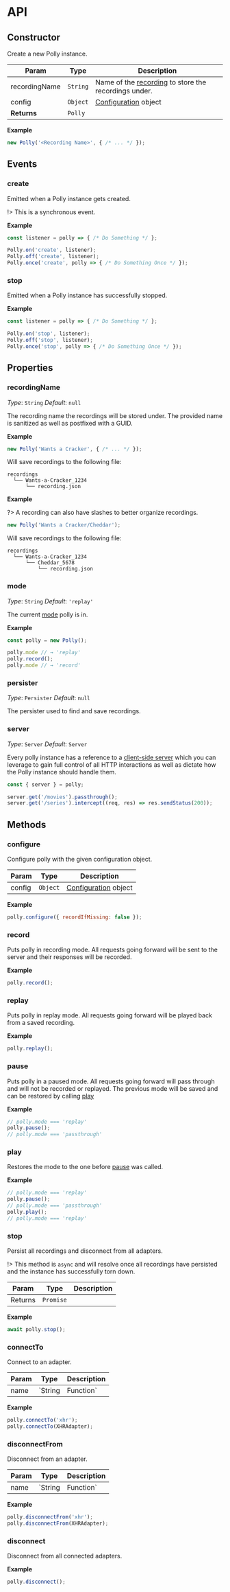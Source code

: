 # API

## Constructor

Create a new Polly instance.

| Param | Type | Description |
|  ---  | ---  |     ---     |
| recordingName | `String` | Name of the [recording](api#recordingName) to store the recordings under. |
| config | `Object` | [Configuration](configuration) object |
| __Returns__ | `Polly` | &nbsp; |

__Example__

```js
new Polly('<Recording Name>', { /* ... */ });
```

## Events

### create

Emitted when a Polly instance gets created.

!> This is a synchronous event.

__Example__

```js
const listener = polly => { /* Do Something */ };

Polly.on('create', listener);
Polly.off('create', listener);
Polly.once('create', polly => { /* Do Something Once */ });
```

### stop

Emitted when a Polly instance has successfully stopped.

__Example__

```js
const listener = polly => { /* Do Something */ };

Polly.on('stop', listener);
Polly.off('stop', listener);
Polly.once('stop', polly => { /* Do Something Once */ });
```

## Properties

### recordingName

_Type_: `String`
_Default_: `null`

The recording name the recordings will be stored under. The provided name is
sanitized as well as postfixed with a GUID.

__Example__

```js
new Polly('Wants a Cracker', { /* ... */ });
```

Will save recordings to the following file:

```text
recordings
  └── Wants-a-Cracker_1234
      └── recording.json
```

__Example__

?> A recording can also have slashes to better organize recordings.

```js
new Polly('Wants a Cracker/Cheddar');
```

Will save recordings to the following file:

```text
recordings
  └── Wants-a-Cracker_1234
      └── Cheddar_5678
          └── recording.json
```

### mode

_Type_: `String`
_Default_: `'replay'`

The current [mode](configuration#mode) polly is in.

__Example__

```js
const polly = new Polly();

polly.mode // → 'replay'
polly.record();
polly.mode // → 'record'
```

### persister

_Type_: `Persister`
_Default_: `null`

The persister used to find and save recordings.

### server

_Type_: `Server`
_Default_: `Server`

Every polly instance has a reference to a [client-side server](server/overview) which you can leverage
to gain full control of all HTTP interactions as well as dictate how the Polly instance
should handle them.

```js
const { server } = polly;

server.get('/movies').passthrough();
server.get('/series').intercept((req, res) => res.sendStatus(200));
```

## Methods

### configure

Configure polly with the given configuration object.

| Param | Type | Description |
|  ---  | ---  |     ---     |
| config | `Object` | [Configuration](configuration) object |

__Example__

```js
polly.configure({ recordIfMissing: false });
```

### record

Puts polly in recording mode. All requests going forward will
be sent to the server and their responses will be recorded.

__Example__

```js
polly.record();
```

### replay

Puts polly in replay mode. All requests going forward will be
played back from a saved recording.

__Example__

```js
polly.replay();
```

### pause

Puts polly in a paused mode. All requests going forward will pass through
and will not be recorded or replayed. The previous mode will be saved and can
be restored by calling [play](api#play)

__Example__

```js
// polly.mode === 'replay'
polly.pause();
// polly.mode === 'passthrough'
```

### play

Restores the mode to the one before [pause](api#pause) was called.

__Example__

```js
// polly.mode === 'replay'
polly.pause();
// polly.mode === 'passthrough'
polly.play();
// polly.mode === 'replay'
```

### stop

Persist all recordings and disconnect from all adapters.

!> This method is `async` and will resolve once all recordings have
persisted and the instance has successfully torn down.

| Param | Type | Description |
|  ---  | ---  |     ---     |
| Returns | `Promise` | &nbsp; |

__Example__

```js
await polly.stop();
```

### connectTo

Connect to an adapter.

| Param | Type | Description |
|  ---  | ---  |     ---     |
| name | `String|Function` | The adapter name of class to connect to |

__Example__

```js
polly.connectTo('xhr');
polly.connectTo(XHRAdapter);
```

### disconnectFrom

Disconnect from an adapter.

| Param | Type | Description |
|  ---  | ---  |     ---     |
| name | `String|Function` | The adapter name of class to disconnect from |

__Example__

```js
polly.disconnectFrom('xhr');
polly.disconnectFrom(XHRAdapter);
```

### disconnect

Disconnect from all connected adapters.

__Example__

```js
polly.disconnect();
```
